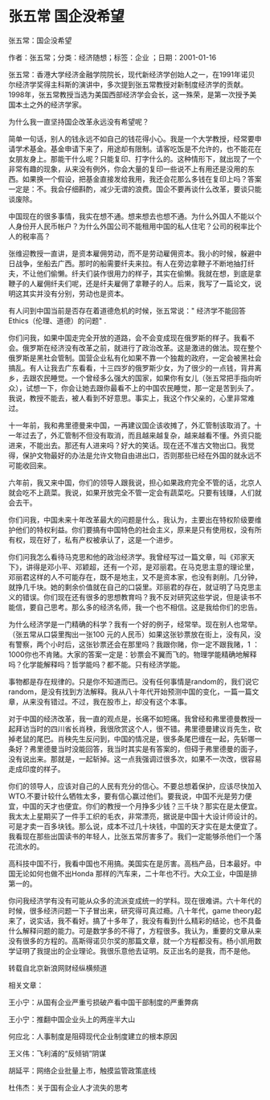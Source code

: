 # 张五常  国企没希望    
    
张五常：国企没希望    
作者：张五常；分类：经济随想；标签：企业 ；日期：2001-01-16    
张五常：香港大学经济金融学院院长，现代新经济学创始人之一，在1991年诺贝尔经济学奖得主科斯的演讲中，多次提到张五常教授对新制度经济学的贡献。1998年，张五常教授当选为美国西部经济学会会长，这一殊荣，是第一次授予美国本土之外的经济学家。    
为什么我一直坚持国企改革永远没有希望呢？    
简单一句话，别人的钱永远不如自己的钱花得小心。我是一个大学教授，经常要申请学术基金。基金申请下来了，用途却有限制。请客吃饭是不允许的，也不能花在女朋友身上。那能干什么呢？只能复印、打字什么的。这种情形下，就出现了一个非常有趣的现象，从来没有例外，你会大量的复印一些说不上有用还是没用的东西。如果换一个假设，把基金直接发给我用，我还会花那么多钱在复印上吗？答案一定是：不。我会仔细斟酌，减少无谓的浪费。国企不要再谈什么改革，要谈只能谈废除。    
中国现在的很多事情，我实在想不通。想来想去也想不通。为什么外国人不能以个人身份开人民币帐户？为什么外国公司不能租用中国的私人住宅？公司的税率比个人的税率高？    
张维迎教授一直讲，是资本雇佣劳动，而不是劳动雇佣资本。我小的时候，躲避中日战争，坐船去广西。那时的船需要纤夫来拉。有人在旁边拿鞭子不断地抽打纤夫，不让他们偷懒。纤夫们装作很用力的样子，其实在偷懒。我就在想，到底是拿鞭子的人雇佣纤夫们呢，还是纤夫雇佣了拿鞭子的人。后来，我写了一篇论文，说明这其实并没有分别，劳动也是资本。    
有人问到中国当前是否存在着道德危机的时候，张五常说：" 经济学不能回答Ethics（伦理、道德）的问题" .    
你们问我，如果中国走完全开放的道路，会不会变成现在俄罗斯的样子。我看不会。俄罗斯在经济没有改革之前，就进行了政治改革。这是激进的做法。现在整个俄罗斯是黑社会管制。国营企业私有化如果不靠一个独裁的政府，一定会被黑社会搞乱。有人让我去广东看看，十三四岁的俄罗斯少女，为了很少的一点钱，背井离乡，去跟农民睡觉。一个曾经多么强大的国家，如果你有女儿（张五常把手指向听众），试想一下，你会让她去跟你最看不上的中国农民睡觉，那一定是苦到头了。我说，教授不能去，被人看到不好意思。事实上，我这个作父亲的，心里非常难过。    
十一年前，我和弗里德曼来中国，一再建议国企该收摊了，外汇管制该取消了。十一年过去了，外汇管制不但没有取消，而且越来越复杂，越来越看不懂。外资只能进来，不能出去。那还有人进来吗？好大的笑话。现在还不准古文物出口。我觉得，保护文物最好的办法是允许文物自由进出口，否则那些已经在外国的就永远不可能收回来。    
六年前，我又来中国，你们的领导人跟我说，担心如果政府完全不管的话，北京人就会吃不上蔬菜。我说，如果开放完全不管一定会有蔬菜吃。只要有钱赚，人们就会去干。    
你们问我，中国未来十年改革最大的问题是什么，我认为，主要出在特权阶级要维护他们的特权利益。你们要搞有中国特色的社会主义，原来是只有使用权，没有所有权，现在好了，私有产权被承认了，这是一个进步。    
你们问我怎么看待马克思和他的政治经济学。我曾经写过一篇文章，叫《邓家天下》，讲得是邓小平、邓颖超，还有一个邓，是邓丽君。在马克思主意的理论里，邓丽君这样的人不可能存在，既不是地主，又不是资本家，也没有剥削。几分钟，就挣几千块。她的剩余价值就在自己的口袋里。邓丽君的存在，就证明了马克思主义的错误。你们现在还有很多的思想教育吗？我不反对研究这些学说，但是读书不能信，要自己思考。那么多的经济名师，我一个也不相信。这是我给你们的忠告。    
为什么经济学是一门精确的科学？我有一个好的例子，经常举。现在别人也常举。（张五常从口袋里掏出一张100 元的人民币）如果这张钞票放在街上，没有风，没有警察，两个小时后，这张钞票还会在那里吗？我跟你赌，你一定不跟我赌，1 ：1000你也不肯赌。大家的答案一定是：钞票会不翼而飞的。物理学能精确地解释吗？化学能解释吗？哲学能吗？都不能。只有经济学能。    
事物都是存在规律的。只是你不知道而已。没有任何事情是random的，我们说它random，是没有找到方法解释。我从八十年代开始预测中国的变化，一篇一篇文章，从来没有错过。不过，我在股市上，却没有这个本事。    
对于中国的经济改革，我一直的观点是，长痛不如短痛。我曾经和弗里德曼教授一起拜访当时的四川省长肖秧，我很欣赏这个人，很不错。弗里德曼建议肖先生，砍掉老鼠的尾巴。肖秧先生反问到，中国的情况是，很多条尾巴缠在一起，先斩哪一条好？弗里德曼当时没能回答，我当时其实是有答案的，但碍于弗里德曼的面子，没有说出来。那就是，一起斩掉。这一点我强调过很多次，如果不一次改，很容易走成印度的样子。    
你们的领导人，应该对自己的人民有充分的信心。不要总想着保护，应该尽快加入WTO.不要计较什么牺牲太多，要有信心赢过他们。要我说，中国不光是劳力便宜，中国的天才也便宜。你们的教授一个月挣多少钱？三千块？那实在是太便宜。我太太上星期买了一件手工织的毛衣，非常漂亮，据说是中国十大设计师设计的。可是才卖一百多块钱。那么说，成本不过几十块钱，中国的天才实在是太便宜了。我看现在那些出国读书的年轻人，比张五常厉害多了。我们一定能够杀他们一个落花流水的。    
高科技中国不行，我看中国也不用搞。美国实在是厉害。高档产品，日本最好。中国无论如何也做不出Honda 那样的汽车来，二十年也不行。大众工业，中国是排第一的。    
你问我经济学有没有可能从众多的流派变成统一的学科。现在很难讲。六十年代的时候，很多经济问题一下子冒出来，研究得可真过瘾。八十年代，game theory起来了，说实话，我不看好。搞了十多年了，我没有看到什么精彩的结论，也不具备什么解释问题的能力。可是数学多的不得了，方程很多。我认为，重要的文章从来没有很多的方程的。高斯得诺贝尔奖的那篇文章，就一个方程都没有。杨小凯用数学证明了我提出的企业理论。我很乐意他去证明。反正出名的是我，而不是他。    
转载自北京新浪网财经纵横频道    
    
相关文章：    
王小宁：从国有企业严重亏损破产看中国干部制度的严重弊病    
王小宁：推翻中国企业头上的两座半大山    
何应北：人事制度是阻碍现代企业制度建立的根本原因    
王义伟：飞利浦的“反倾销”阴谋    
胡延平：网络企业批量上市，触摸监管政策底线    
杜伟杰：关于国有企业人才流失的思考